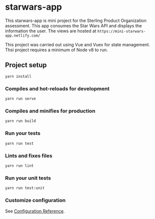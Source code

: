 # starwars-app
This starwars-app is mini project for the Sterling Product Organization assessment. This app consumes the Star Wars API
and displays the information the user. The views are hosted at `https://mini-starwars-app.netlify.com/`

This project was carried out using Vue and Vuex for state management. Thsi project requires a minimum of Node v8 to run.

## Project setup
```
yarn install
```

### Compiles and hot-reloads for development
```
yarn run serve
```

### Compiles and minifies for production
```
yarn run build
```

### Run your tests
```
yarn run test
```

### Lints and fixes files
```
yarn run lint
```

### Run your unit tests
```
yarn run test:unit
```

### Customize configuration
See [Configuration Reference](https://cli.vuejs.org/config/).
